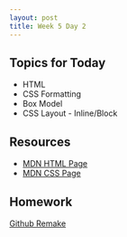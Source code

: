 ```yaml
---
layout: post
title: Week 5 Day 2
---
```


## Topics for Today
* HTML
* CSS Formatting
* Box Model
* CSS Layout - Inline/Block

## Resources
* [MDN HTML Page](https://developer.mozilla.org/en-US/docs/Web/HTML)
* [MDN CSS Page](https://developer.mozilla.org/en-US/docs/Web/CSS)

## Homework
[Github Remake](https://github.com/tiy-lv-python-2015-10/github-remake)
